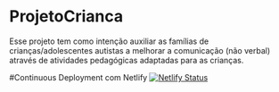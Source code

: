 # ProjetoCrianca
Esse projeto tem como intenção auxiliar as famílias de crianças/adolescentes autistas a melhorar a comunicação (não verbal) através de atividades pedagógicas adaptadas para as crianças. 

#Continuous Deployment com Netlify
[![Netlify Status](https://api.netlify.com/api/v1/badges/043b6f71-acf6-4537-8c4c-819e975babd6/deploy-status)](https://app.netlify.com/sites/projetocrianca/deploys)
